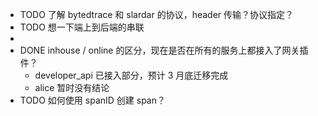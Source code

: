 - TODO 了解 bytedtrace 和 slardar 的协议，header 传输？协议指定？
- TODO 想一下端上到后端的串联
-
- DONE inhouse / online 的区分，现在是否在所有的服务上都接入了网关插件？
	- developer_api 已接入部分，预计 3 月底迁移完成
	- alice 暂时没有结论
- TODO 如何使用 spanID 创建 span？